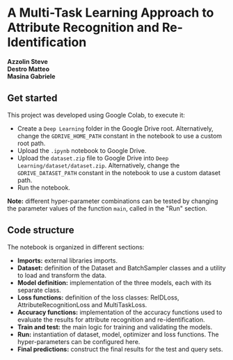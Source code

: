 # A Multi-Task Learning Approach to Attribute Recognition and Re-Identification

**Azzolin Steve** \
**Destro Matteo** \
**Masina Gabriele**

## Get started
This project was developed using Google Colab, to execute it:
- Create a `Deep Learning` folder in the Google Drive root. Alternatively, change the `GDRIVE_HOME_PATH` constant in the notebook to use a custom root path.
- Upload the `.ipynb` notebook to Google Drive.
- Upload the `dataset.zip` file to Google Drive into `Deep Learning/dataset/dataset.zip`. Alternatively, change the `GDRIVE_DATASET_PATH` constant in the notebook to use a custom dataset path.
- Run the notebook.

**Note:** different hyper-parameter combinations can be tested by changing the parameter values of the function `main`, called in the "Run" section. 

## Code structure
The notebook is organized in different sections:
- **Imports:** external libraries imports.
- **Dataset:** definition of the Dataset and BatchSampler classes and a utility to load and transform the data. 
- **Model definition:** implementation of the three models, each with its separate class.
- **Loss functions:** definition of the loss classes: ReIDLoss, AttributeRecognitionLoss and MultiTaskLoss.
- **Accuracy functions:** implementation of the accuracy functions used to evaluate the results for attribute recognition and re-identification.
- **Train and test:** the main logic for training and validating the models.
- **Run:** instantiation of dataset, model, optimizer and loss functions. The hyper-parameters can be configured here. 
- **Final predictions:** construct the final results for the test and query sets.